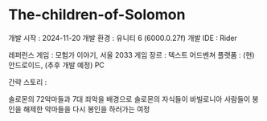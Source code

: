 # The-children-of-Solomon

개발 시작 : 2024-11-20
개발 환경 : 유니티 6 (6000.0.27f)
개발 IDE : Rider

레퍼런스 게임 : 모험가 이야기, 서울 2033
게임 장르 : 텍스트 어드벤쳐
플랫폼 : (현) 안드로이드, (추후 개발 예정) PC

간략 스토리 : 

솔로몬의 72악마들과 7대 죄악을 배경으로 
솔로몬의 자식들이 바빌로니아 사람들이 봉인을 해제한 악마들을 다시 봉인을 하러가는 여정
